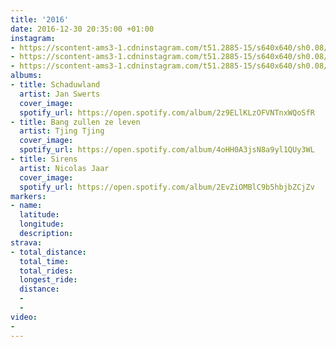 ```yaml
---
title: '2016'
date: 2016-12-30 20:35:00 +01:00
instagram:
- https://scontent-ams3-1.cdninstagram.com/t51.2885-15/s640x640/sh0.08/e35/c109.0.862.862/12353903_966212586787148_873100444_n.jpg
- https://scontent-ams3-1.cdninstagram.com/t51.2885-15/s640x640/sh0.08/e35/10449057_1577548859233730_495826376_n.jpg
- https://scontent-ams3-1.cdninstagram.com/t51.2885-15/s640x640/sh0.08/e35/c0.134.1080.1080/15403351_255647858186756_2486270788567564288_n.jpg
albums:
- title: Schaduwland
  artist: Jan Swerts
  cover_image: 
  spotify_url: https://open.spotify.com/album/2z9ELlKLzOFVNTnxWQoSfR
- title: Bang zullen ze leven
  artist: Tjing Tjing
  cover_image: 
  spotify_url: https://open.spotify.com/album/4oHH0A3jsN8a9yl1QUy3WL
- title: Sirens
  artist: Nicolas Jaar
  cover_image: 
  spotify_url: https://open.spotify.com/album/2EvZiOMBlC9b5hbjbZCjZv
markers:
- name: 
  latitude: 
  longitude: 
  description: 
strava:
- total_distance: 
  total_time: 
  total_rides: 
  longest_ride: 
  distance:
  - 
  - 
video:
- 
---
```


